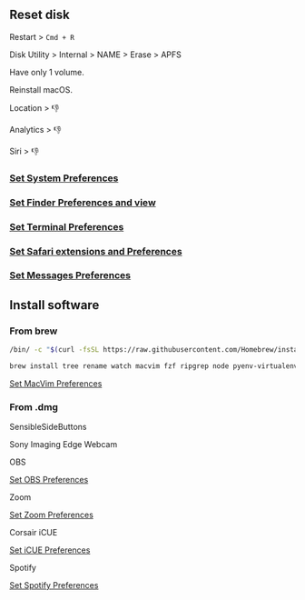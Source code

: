 ## Reset disk

Restart > `Cmd + R`

Disk Utility > Internal > NAME > Erase > APFS

Have only 1 volume.

Reinstall macOS.

Location > :thumbsdown:

Analytics > :thumbsdown:

Siri > :thumbsdown:

### [Set System Preferences](system.md)

### [Set Finder Preferences and view](finder.md)

### [Set Terminal Preferences](terminal.md)

### [Set Safari extensions and Preferences](safari.md)

### [Set Messages Preferences](messages.md)

## Install software

### From brew

```bash
/bin/ -c "$(curl -fsSL https://raw.githubusercontent.com/Homebrew/install/HEAD/install.sh)"
```

```bash
brew install tree rename watch macvim fzf ripgrep node pyenv-virtualenv shfmt git-lfs
```

[Set MacVim Preferences](macvim.md)

### From .dmg

SensibleSideButtons

Sony Imaging Edge Webcam

OBS

[Set OBS Preferences](../application/obs.md)

Zoom

[Set Zoom Preferences](../application/zoom.md)

Corsair iCUE

[Set iCUE Preferences](../application/icue.md)

Spotify

[Set Spotify Preferences](../application/spotify.md)
